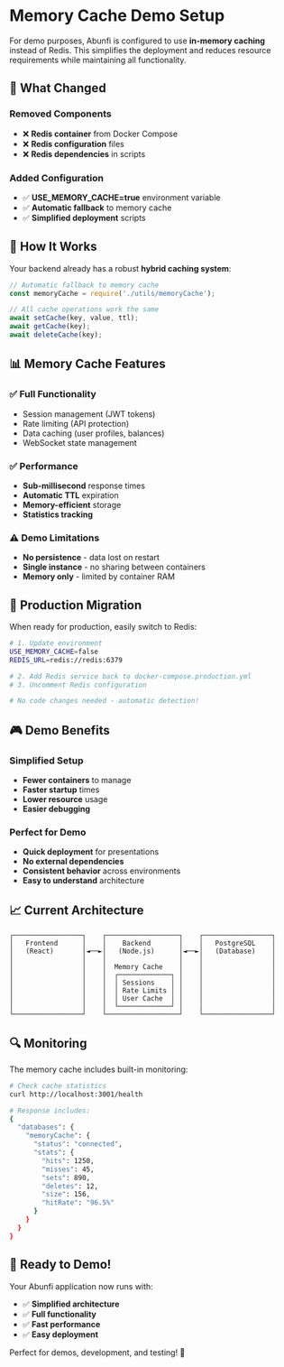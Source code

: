 # Memory Cache Demo Setup

For demo purposes, Abunfi is configured to use **in-memory caching** instead of Redis. This simplifies the deployment and reduces resource requirements while maintaining all functionality.

## 🎯 What Changed

### Removed Components
- ❌ **Redis container** from Docker Compose
- ❌ **Redis configuration** files
- ❌ **Redis dependencies** in scripts

### Added Configuration
- ✅ **USE_MEMORY_CACHE=true** environment variable
- ✅ **Automatic fallback** to memory cache
- ✅ **Simplified deployment** scripts

## 🔧 How It Works

Your backend already has a robust **hybrid caching system**:

```javascript
// Automatic fallback to memory cache
const memoryCache = require('./utils/memoryCache');

// All cache operations work the same
await setCache(key, value, ttl);
await getCache(key);
await deleteCache(key);
```

## 📊 Memory Cache Features

### ✅ **Full Functionality**
- Session management (JWT tokens)
- Rate limiting (API protection)
- Data caching (user profiles, balances)
- WebSocket state management

### ✅ **Performance**
- **Sub-millisecond** response times
- **Automatic TTL** expiration
- **Memory-efficient** storage
- **Statistics tracking**

### ⚠️ **Demo Limitations**
- **No persistence** - data lost on restart
- **Single instance** - no sharing between containers
- **Memory only** - limited by container RAM

## 🚀 Production Migration

When ready for production, easily switch to Redis:

```bash
# 1. Update environment
USE_MEMORY_CACHE=false
REDIS_URL=redis://redis:6379

# 2. Add Redis service back to docker-compose.production.yml
# 3. Uncomment Redis configuration

# No code changes needed - automatic detection!
```

## 🎮 Demo Benefits

### **Simplified Setup**
- **Fewer containers** to manage
- **Faster startup** times
- **Lower resource** usage
- **Easier debugging**

### **Perfect for Demo**
- **Quick deployment** for presentations
- **No external dependencies**
- **Consistent behavior** across environments
- **Easy to understand** architecture

## 📈 Current Architecture

```
┌─────────────────┐    ┌──────────────────┐    ┌─────────────────┐
│   Frontend      │    │    Backend       │    │   PostgreSQL    │
│   (React)       │◄──►│   (Node.js)      │◄──►│   (Database)    │
│                 │    │                  │    │                 │
│                 │    │  Memory Cache    │    │                 │
│                 │    │  ┌─────────────┐ │    │                 │
│                 │    │  │ Sessions    │ │    │                 │
│                 │    │  │ Rate Limits │ │    │                 │
│                 │    │  │ User Cache  │ │    │                 │
│                 │    │  └─────────────┘ │    │                 │
└─────────────────┘    └──────────────────┘    └─────────────────┘
```

## 🔍 Monitoring

The memory cache includes built-in monitoring:

```bash
# Check cache statistics
curl http://localhost:3001/health

# Response includes:
{
  "databases": {
    "memoryCache": {
      "status": "connected",
      "stats": {
        "hits": 1250,
        "misses": 45,
        "sets": 890,
        "deletes": 12,
        "size": 156,
        "hitRate": "96.5%"
      }
    }
  }
}
```

## 🎉 Ready to Demo!

Your Abunfi application now runs with:
- ✅ **Simplified architecture**
- ✅ **Full functionality**
- ✅ **Fast performance**
- ✅ **Easy deployment**

Perfect for demos, development, and testing! 🚀
